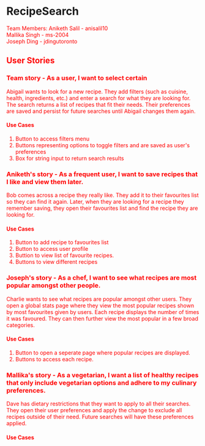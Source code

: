 # RecipeSearch

<font color="red">Team Members<font>:
  Aniketh Salil - anisalil10  
  Mallika Singh - ms-2004  
  Joseph Ding - jdingutoronto  

## User Stories  

### Team story - As a user, I want to select certain 
Abigail wants to look for a new recipe. They add filters (such as cuisine, health, ingredients, etc.) and enter a search for what they are looking for. The search returns a list of recipes that fit their needs. Their preferences are saved and persist for future searches until Abigail changes them again.
#### Use Cases
  1. Button to access filters menu
  3. Buttons representing options to toggle filters and are saved as user's preferences
  4. Box for string input to return search results

### Aniketh's story - As a frequent user, I want to save recipes that I like and view them later.
Bob comes across a recipe they really like. They add it to their favourites list so they can find it again. Later, when they are looking for a recipe they remember saving, they open their favourites list and find the recipe they are looking for.
#### Use Cases
  1. Button to add recipe to favourites list
  2. Button to access user profile
  3. Buttion to view list of favourite recipes.
  4. Buttons to view different recipes

### Joseph's story - As a chef, I want to see what recipes are most popular amongst other people.
Charlie wants to see what recipes are popular amongst other users. They open a global stats page where they view the most popular recipes shown by most favourites given by users. Each recipe displays the number of times it was favoured. They can then further view the most popular in a few broad categories.
#### Use Cases
  1. Button to open a seperate page where popular recipes are displayed.
  2. Buttons to access each recipe.

### Mallika's story - As a vegetarian, I want a list of healthy recipes that only include vegetarian options and adhere to my culinary preferences.
Dave has dietary restrictions that they want to apply to all their searches. They open their user preferences and apply the change to exclude all recipes outside of their need. Future searches will have these preferences applied.
#### Use Cases




